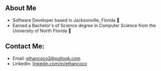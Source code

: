 <!-- ### Hello there 👋, -->
## About Me
* Software Developer based in Jacksonville, Florida 🐆
* Earned a Bachelor's of Science degree in Computer Science from the University of North Florida 🦅

## Contact Me:

* Email: ethancoco2@outlook.com
* LinkedIn: [linkedin.com/in/ethancoco](https://www.linkedin.com/in/ethan-coco-9989131b4/)

